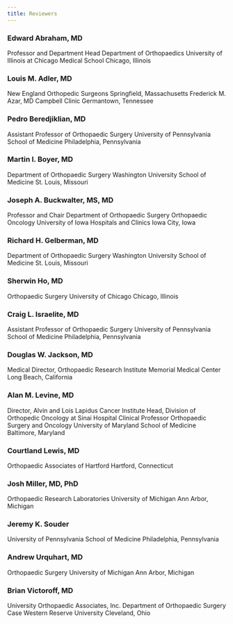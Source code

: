 ```yaml
---
title: Reviewers
---
```


### Edward Abraham, MD
Professor and Department Head
Department of Orthopaedics
University of Illinois at Chicago Medical School
Chicago, Illinois

### Louis M. Adler, MD
New England Orthopedic Surgeons
Springfield, Massachusetts
Frederick M. Azar, MD
Campbell Clinic
Germantown, Tennessee

### Pedro Beredjiklian, MD
Assistant Professor of Orthopaedic Surgery
University of Pennsylvania School of Medicine
Philadelphia, Pennsylvania

### Martin I. Boyer, MD
Department of Orthopaedic Surgery
Washington University School of Medicine
St. Louis, Missouri

### Joseph A. Buckwalter, MS, MD
Professor and Chair
Department of Orthopaedic Surgery
Orthopaedic Oncology
University of Iowa Hospitals and Clinics
Iowa City, Iowa

### Richard H. Gelberman, MD
Department of Orthopaedic Surgery
Washington University School of Medicine
St. Louis, Missouri

### Sherwin Ho, MD
Orthopaedic Surgery
University of Chicago
Chicago, Illinois

### Craig L. Israelite, MD
Assistant Professor of Orthopaedic Surgery
University of Pennsylvania School of Medicine
Philadelphia, Pennsylvania

### Douglas W. Jackson, MD
Medical Director, Orthopaedic Research Institute
Memorial Medical Center
Long Beach, California

### Alan M. Levine, MD
Director, Alvin and Lois Lapidus Cancer Institute
Head, Division of Orthopedic Oncology at
Sinai Hospital
Clinical Professor
Orthopaedic Surgery and Oncology
University of Maryland School of Medicine
Baltimore, Maryland

### Courtland Lewis, MD
Orthopaedic Associates of Hartford
Hartford, Connecticut

### Josh Miller, MD, PhD
Orthopaedic Research Laboratories
University of Michigan
Ann Arbor, Michigan

### Jeremy K. Souder
University of Pennsylvania School of Medicine
Philadelphia, Pennsylvania

### Andrew Urquhart, MD
Orthopaedic Surgery
University of Michigan
Ann Arbor, Michigan

### Brian Victoroff, MD
University Orthopaedic Associates, Inc.
Department of Orthopaedic Surgery
Case Western Reserve University
Cleveland, Ohio